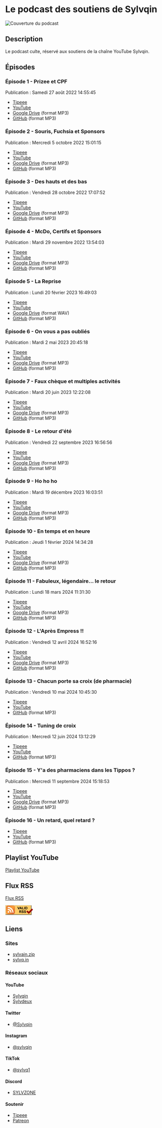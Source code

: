# Le podcast des soutiens de Sylvqin

![Couverture du podcast](https://ArmandDelessert.github.io/RssFeed/Sylvquin/Covers/Cover_1b6786d8-05e3-41d1-b64b-15d15cd1b0c6.jpeg)

## Description

Le podcast culte, réservé aux soutiens de la chaîne YouTube Sylvqin.

## Épisodes

### Épisode 1 - Prizee et CPF

Publication : Samedi 27 août 2022 14:55:45

- [Tipeee](https://fr.tipeee.com/sylvqin/news/148727)
- [YouTube](https://www.youtube.com/watch?v=j5BcqfIpnTM)
- [Google Drive](https://drive.google.com/file/d/11MgJIPaUJDncHX9ZMIXiVeSAjqcud6Ux/view) (format MP3)
- [GitHub](https://raw.githubusercontent.com/ArmandDelessert/ArmandDelessert.github.io/master/RssFeed/Sylvquin/Files/%C3%89pisode_1.mp3) (format MP3)

### Épisode 2 - Souris, Fuchsia et Sponsors

Publication : Mercredi 5 octobre 2022 15:01:15

- [Tipeee](https://fr.tipeee.com/sylvqin/news/150775)
- [YouTube](https://www.youtube.com/watch?v=_YPl3frkB_8)
- [Google Drive](https://drive.google.com/file/d/1DbpzaXYlJAJZSLRet6flh23E-y-ZlJxI/view) (format MP3)
- [GitHub](https://raw.githubusercontent.com/ArmandDelessert/ArmandDelessert.github.io/master/RssFeed/Sylvquin/Files/%C3%89pisode_2.mp3) (format MP3)

### Épisode 3 - Des hauts et des bas

Publication : Vendredi 28 octobre 2022 17:07:52

- [Tipeee](https://fr.tipeee.com/sylvqin/news/152000)
- [YouTube](https://www.youtube.com/watch?v=j-qRoML7Ibw)
- [Google Drive](https://drive.google.com/file/d/1bfF-nDhvn-LH-oKe3bSwLQgoQTjdRfux/view) (format MP3)
- [GitHub](https://raw.githubusercontent.com/ArmandDelessert/ArmandDelessert.github.io/master/RssFeed/Sylvquin/Files/%C3%89pisode_3.mp3) (format MP3)

### Épisode 4 - McDo, Certifs et Sponsors

Publication : Mardi 29 novembre 2022 13:54:03

- [Tipeee](https://fr.tipeee.com/sylvqin/news/153605)
- [YouTube](https://www.youtube.com/watch?v=-eW0SJe2B3U)
- [Google Drive](https://drive.google.com/file/d/1RQpD7tfocO5WPOcWysaOuRFdc7QYlXIO/view) (format MP3)
- [GitHub](https://raw.githubusercontent.com/ArmandDelessert/ArmandDelessert.github.io/master/RssFeed/Sylvquin/Files/%C3%89pisode_4.mp3) (format MP3)

### Épisode 5 - La Reprise

Publication : Lundi 20 février 2023 16:49:03

- [Tipeee](https://fr.tipeee.com/sylvqin/news/157575)
- [YouTube](https://www.youtube.com/watch?v=a5cDwzh55CY)
- [Google Drive](https://drive.google.com/file/d/1xhRArqN7mRI_Tmqq_05Sx9xJA8vIG8pr/view) (format WAV)
- [GitHub](https://raw.githubusercontent.com/ArmandDelessert/ArmandDelessert.github.io/master/RssFeed/Sylvquin/Files/%C3%89pisode_5.mp3) (format MP3)

### Épisode 6 - On vous a pas oubliés

Publication : Mardi 2 mai 2023 20:45:18

- [Tipeee](https://fr.tipeee.com/sylvqin/news/161062)
- [YouTube](https://www.youtube.com/watch?v=-IERxQW_JOA)
- [Google Drive](https://drive.google.com/file/d/1AMWeQBaT5basVB_fi6WnPHOjIn0Atyqk/view) (format MP3)
- [GitHub](https://raw.githubusercontent.com/ArmandDelessert/ArmandDelessert.github.io/master/RssFeed/Sylvquin/Files/%C3%89pisode_6.mp3) (format MP3)

### Épisode 7 - Faux chèque et multiples activités

Publication : Mardi 20 juin 2023 12:22:08

- [Tipeee](https://fr.tipeee.com/sylvqin/news/165051)
- [YouTube](https://www.youtube.com/watch?v=2S1z0XA5ytg)
- [Google Drive](https://drive.google.com/file/d/1_k69yxIQgA3q4wcqmSCgNeq4r2KrbZl1/view) (format MP3)
- [GitHub](https://raw.githubusercontent.com/ArmandDelessert/ArmandDelessert.github.io/master/RssFeed/Sylvquin/Files/%C3%89pisode_7.mp3) (format MP3)

### Épisode 8 - Le retour d'été

Publication : Vendredi 22 septembre 2023 16:56:56

- [Tipeee](https://fr.tipeee.com/sylvqin/news/172785)
- [YouTube](https://www.youtube.com/watch?v=MvEJv101MDE)
- [Google Drive](https://drive.google.com/file/d/16s9l1WMtHfSryYqJ-Ao6R4QKXass3H9A/view) (format MP3)
- [GitHub](https://raw.githubusercontent.com/ArmandDelessert/ArmandDelessert.github.io/master/RssFeed/Sylvquin/Files/%C3%89pisode_8.mp3) (format MP3)

### Épisode 9 - Ho ho ho

Publication : Mardi 19 décembre 2023 16:03:51

- [Tipeee](https://fr.tipeee.com/sylvqin/news/182967)
- [YouTube](https://www.youtube.com/watch?v=vFOoKbhGX80)
- [Google Drive](https://drive.google.com/file/d/1ZOSQR4hp63bbqTj6lodzaWmN6QNm6eIU/view) (format MP3)
- [GitHub](https://raw.githubusercontent.com/ArmandDelessert/ArmandDelessert.github.io/master/RssFeed/Sylvquin/Files/%C3%89pisode_9.mp3) (format MP3)

### Épisode 10 - En temps et en heure

Publication : Jeudi 1 février 2024 14:34:28

- [Tipeee](https://fr.tipeee.com/sylvqin/news/187435)
- [YouTube](https://www.youtube.com/watch?v=6pGrB0WfqFk)
- [Google Drive](https://drive.google.com/file/d/1bT0LHtE1FGwMZeW9mwX9ciUdfp4lVMzw/view) (format MP3)
- [GitHub](https://raw.githubusercontent.com/ArmandDelessert/ArmandDelessert.github.io/master/RssFeed/Sylvquin/Files/%C3%89pisode_10.mp3) (format MP3)

### Épisode 11 - Fabuleux, légendaire… le retour

Publication : Lundi 18 mars 2024 11:31:30

- [Tipeee](https://fr.tipeee.com/sylvqin/news/191951)
- [YouTube](https://www.youtube.com/watch?v=VUa9mCbcWBk)
- [Google Drive](https://drive.google.com/file/d/1hiEStiirukKMCpnzowEKd308MOu2d71C/view) (format MP3)
- [GitHub](https://raw.githubusercontent.com/ArmandDelessert/ArmandDelessert.github.io/master/RssFeed/Sylvquin/Files/%C3%89pisode_11.mp3) (format MP3)

### Épisode 12 - L'Après Empress !!

Publication : Vendredi 12 avril 2024 16:52:16

- [Tipeee](https://fr.tipeee.com/sylvqin/news/194499)
- [YouTube](https://www.youtube.com/watch?v=GtbQ4QEPoNE)
- [Google Drive](https://drive.google.com/file/d/1dZA2H5l77jl-apZ2oE5Bor474yo6RCso/view) (format MP3)
- [GitHub](https://raw.githubusercontent.com/ArmandDelessert/ArmandDelessert.github.io/master/RssFeed/Sylvquin/Files/%C3%89pisode_12.mp3) (format MP3)

### Épisode 13 - Chacun porte sa croix (de pharmacie)

Publication : Vendredi 10 mai 2024 10:45:30

- [Tipeee](https://fr.tipeee.com/sylvqin/news/197467)
- [YouTube](https://www.youtube.com/watch?v=rGnK9A8veL4)
- [GitHub](https://raw.githubusercontent.com/ArmandDelessert/ArmandDelessert.github.io/master/RssFeed/Sylvquin/Files/%C3%89pisode_13.mp3) (format MP3)

### Épisode 14 - Tuning de croix

Publication : Mercredi 12 juin 2024 13:12:29

- [Tipeee](https://fr.tipeee.com/sylvqin/news/200601)
- [YouTube](https://www.youtube.com/watch?v=nHIlIGXdmz0)
- [GitHub](https://raw.githubusercontent.com/ArmandDelessert/ArmandDelessert.github.io/master/RssFeed/Sylvquin/Files/%C3%89pisode_14.mp3) (format MP3)

### Épisode 15 - Y'a des pharmaciens dans les Tippos ?

Publication : Mercredi 11 septembre 2024 15:18:53

- [Tipeee](https://fr.tipeee.com/sylvqin/news/207639)
- [YouTube](https://www.youtube.com/watch?v=JpsK-Le86qk)
- [Google Drive](https://drive.google.com/file/d/1VzgnRVMsbbzjeBNEIhLM8Pvojl2rxlPB/view) (format MP3)
- [GitHub](https://raw.githubusercontent.com/ArmandDelessert/ArmandDelessert.github.io/master/RssFeed/Sylvquin/Files/%C3%89pisode_15.mp3) (format MP3)

### Épisode 16 - Un retard, quel retard ?

- [Tipeee](https://fr.tipeee.com/sylvqin/news/213209)
- [YouTube](https://www.youtube.com/watch?v=37iOH-bQnpw)
- [GitHub](https://raw.githubusercontent.com/ArmandDelessert/ArmandDelessert.github.io/master/RssFeed/Sylvquin/Files/%C3%89pisode_16.mp3) (format MP3)

## Playlist YouTube

[Playlist YouTube](https://www.youtube.com/playlist?list=PLU0vpugYYFUrtBnjxPAZFRKKG89RqgKUm)

## Flux RSS

[Flux RSS](https://ArmandDelessert.github.io/RssFeed/Sylvquin/Podcast.xml)

[![Validate this RSS feed](../valid-rss-rogers.png)](https://www.rssboard.org/rss-validator/check.cgi?url=https%3A%2F%2Farmanddelessert.github.io%2FRssFeed%2FSylvquin%2FPodcast.xml)

## Liens

### Sites

- [sylvain.zip](https://sylvain.zip/)
- [sylvq.in](https://sylvq.in/)

### Réseaux sociaux

#### YouTube

- [Sylvqin](https://www.youtube.com/sylvqin)
- [Sylvdeux](https://www.youtube.com/@administrateur)

#### Twitter

- [@Sylvqin](https://www.twitter.com/sylvqin)

#### Instagram

- [@sylvqin](https://www.instagram.com/sylvqin)

#### TikTok

- [@sylvq1](https://www.tiktok.com/@sylvq1)

#### Discord

- [SYLVZONE](https://www.discord.com/invite/MrQYQRV9F5)

#### Soutenir

- [Tipeee](https://fr.tipeee.com/sylvqin)
- [Patreon](https://www.patreon.com/Sylvqin)
